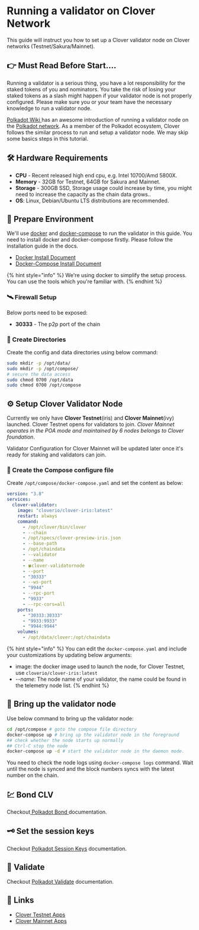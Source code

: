 # Running a validator on Clover Network

This guide will instruct you how to set up a Clover validator node on Clover networks \(Testnet/Sakura/Mainnet\). 

## 👉 Must Read Before Start....

Running a validator is a serious thing, you have a lot responsibility for the staked tokens of you and nominators.  You take the risk of losing your staked tokens as a slash might happen if your validator node is not properly configured. Please make sure you or your team have the necessary knowledge to run a validator node.

[Polkadot Wiki ](https://wiki.polkadot.network/docs/en/maintain-guides-how-to-validate-polkadot)has an awesome introduction of running a validator node on the [Polkadot network](https://polkadot.network/).  As a member of the Polkadot ecosystem, Clover follows the similar process to run and setup a validator node. We may skip some basics steps in this tutorial.

## 🛠 Hardware Requirements

* **CPU** - Recent released high end cpu, e.g. Intel 10700/Amd 5800X.
* **Memory** - 32GB for Testnet, 64GB for Sakura and Mainnet.
* **Storage** - 300GB SSD, Storage usage could increase by time, you might need to increase the capacity as the chain data grows..
* **OS**: Linux, Debian/Ubuntu LTS distributions are recommended.

## 🔧 Prepare Environment

We'll use [docker](https://docs.docker.com/engine/) and [docker-compose](https://docs.docker.com/compose/) to run the validator in this guide. You need to install docker and docker-compose firstly.  Please follow the installation guide in the docs.

* [Docker Install Document](https://docs.docker.com/engine/install/)
* [Docker-Compose Install Document](https://docs.docker.com/compose/install/)

{% hint style="info" %}
We're using docker to simplify the setup process. You can use the tools which you're familiar with.
{% endhint %}

### 🛰 Firewall Setup

Below ports need to be exposed:

* **30333** - The p2p port of the chain

### 📁 Create Directories

Create the config and data directories using below command:

```bash
sudo mkdir -p /opt/data/
sudo mkdir -p /opt/compose/
# secure the data access
sudo chmod 0700 /opt/data
sudo chmod 0700 /opt/compose 
```

## ⚙ Setup Clover Validator Node

Currently we only have **Clover Testnet**\(iris\) and **Clover Mainnet**\(ivy\) launched. Clover Testnet opens for validators to join.  _Clover Mainnet operates in the POA mode and maintained by 6 nodes  belongs to Clover foundation_. 

Validator Configuration for Clover Mainnet will be updated later once it's ready for staking and validators can join.

### 📝 Create the Compose configure file

Create `/opt/compose/docker-compose.yaml` and set the content as below:

```yaml
version: "3.8"
services:
  clover-validator:
    image: "cloverio/clover-iris:latest"
    restart: always
    command:
      - /opt/clover/bin/clover
      - --chain 
      - /opt/specs/clover-preview-iris.json  
      - --base-path 
      - /opt/chaindata
      - --validator
      - --name 
      - 🍀clover-validatornode
      - --port 
      - "30333"
      - --ws-port 
      - "9944"
      - --rpc-port 
      - "9933"
      - --rpc-cors=all 
    ports:
      - "30333:30333"
      - "9933:9933"
      - "9944:9944"
    volumes:
      - /opt/data/clover:/opt/chaindata
```

{% hint style="info" %}
You can edit the `docker-compose.yaml` and include your customizations by updating below arguments:

* image: the docker image used to launch the node, for Clover Testnet, use `cloverio/clover-iris:latest`
* --_name_:  The node name of your validator, the name could be found in the telemetry node list.
{% endhint %}

## 🚀 Bring up the validator node

Use below command to bring up the validator node:

```bash
cd /opt/compose # goto the compose file directory
docker-compose up # bring up the validator node in the foreground
## check whether the node starts up normally
## Ctrl-C stop the node
docker-compose up -d # start the validator node in the daemon mode.
```

You need to check the node logs using `docker-compose logs`  command. Wait until the node is synced and the block numbers syncs with the latest number on the chain.

## 💹 Bond CLV

Checkout[ Polkadot Bond ](https://wiki.polkadot.network/docs/en/maintain-guides-how-to-validate-polkadot#bond-dot)documentation.

## 🗝 Set the session keys

Checkout [Polkadot Session Keys](https://wiki.polkadot.network/docs/en/maintain-guides-how-to-validate-polkadot#option-2-cli) documentation.

## 🌠 Validate

Checkout [Polkadot Validate](https://wiki.polkadot.network/docs/en/maintain-guides-how-to-validate-polkadot#validate) documentation.

## 🔱 Links

* [Clover Testnet Apps](https://apps.clover.finance)
* [Clover Mainnet Apps](https://apps-ivy.clover.finance)

